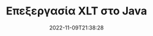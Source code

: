 ---
############################# Static ############################
layout: "auto-gen-editor"
date: 2022-11-09T21:38:28
draft: false
otherformats: doc docx docm dotx xls xlsx xlsm ppt pptx pptm mobi epub html mhtml txt xml csv rtf odt msg

############################# Head ############################
head_title: "XLT Επεξεργαστής — Επεξεργασία XLT στο Java"
head_description: "Πώς να επεξεργαστείτε το XLT στο Java χρησιμοποιώντας μερικές γραμμές κώδικα; Χρησιμοποιήστε τα API επεξεργασίας εγγράφων του GroupDocs για να επεξεργαστείτε, να ενημερώσετε και να αποθηκεύσετε 30+ μορφές αρχείων."

############################# Header ############################
title: "Επεξεργασία XLT στο Java"
description: "Αποτελεσματική και ισχυρή επεξεργασία XLT χρησιμοποιώντας την πλευρά του διακομιστή GroupDocs.Editor για API Java, χωρίς τη χρήση λογισμικού όπως η Microsoft ή το Open Office."
bg_image: "https://cms.admin.containerize.com/templates/aspose/App_Themes/V3/images/bg/header1.png"
bg_overlay: false
button:
    enable: true
    icon: "fas fa-arrow-down"
    label: "Κατεβάστε δωρεάν δοκιμή"
    link: "https://downloads.groupdocs.com/editor/java"

############################# SubMenu ############################
submenu:
    enable: true

    left:
        img_alt: "GroupDocs.Editor for Java"
        image: "https://cms.admin.containerize.com/templates/groupdocs/images/product-logos/90x90-noborder/groupdocs-editor-java.png"
        product: "GroupDocs.Editor"
        platform: "Java"

    middle:
        button:

            # button loop
            - link: "https://apireference.groupdocs.com/editor/java"
              text: "Αναφορά API"

            # button loop
            - link: "https://github.com/groupdocs-editor"
              text: "Παραδείγματα κώδικα"

            # button loop
            - link: "https://products.groupdocs.app/editor/family"
              text: "Live Demos"

            # button loop
            - link: "https://purchase.groupdocs.com/pricing/editor/java"
              text: "Τιμολόγηση"

    right:
        link_download: "https://downloads.groupdocs.com/editor"
        link_learn: "https://docs.groupdocs.com/editor/java"
        link_buy: "https://purchase.groupdocs.com"

############################# About ############################
about:
    enable: true
    title: "Σχετικά με το API GroupDocs.Editor for Java"
    content: |
        Το [GroupDocs.Editor for Java](/el/editor/java/) Το API είναι μια σωστή επιλογή για την επεξεργασία εγγράφων και παρουσιάσεων του Microsoft Word, Excel, PowerPoint, Open Office. Το GroupDocs.Editor είναι ένα αυτόνομο API που είναι κατάλληλο για συστήματα διακομιστή και back-end όπου απαιτείται υψηλή απόδοση. Δεν εξαρτάται από κανένα λογισμικό όπως η Microsoft ή το Open Office.

############################# Steps ############################
steps:
    enable: true
    title_left: "Βήματα για την επεξεργασία του XLT στο Java"
    content_left: |
        Το [GroupDocs.Editor for Java](/el/editor/java/) παρέχει έναν εύκολο και απλό τρόπο για τους προγραμματιστές να επεξεργάζονται τα αρχεία XLT χρησιμοποιώντας μερικές γραμμές κώδικα.
        * Δημιουργήστε μια παρουσία της κλάσης "Editor" με υποχρεωτική διαδρομή αρχείου ή ροή και προαιρετική κατηγορία "SpreadsheetLoadOptions" και φορτώστε το αρχείο XLT
        * Δημιουργήστε και ορίστε την παρουσία κλάσης "SpreadsheetEditOptions" για τη μορφή αρχείου XLT
        * Καλέστε τη μέθοδο `Editor.Edit()` και αποκτήστε έγγραφο XLT σε μορφή HTML που είναι εύκολα επεξεργάσιμο με οποιοδήποτε πρόγραμμα επεξεργασίας WYSIWYG.
        * Καλέστε τη μέθοδο «Editor.Save()» και αποθηκεύστε το επεξεργασμένο αρχείο XLT χρησιμοποιώντας την τάξη «SpreadsheetSaveOptions»

        
    title_right: "Απαιτήσεις συστήματος"
    content_right: |
        Μια βασική επεξεργασία εγγράφων με τα API του GroupDocs.Editor for Java μπορεί να γίνει εφαρμόζοντας μερικά εύκολα βήματα. Τα API μας υποστηρίζονται σε όλες τις μεγάλες πλατφόρμες και λειτουργικά συστήματα. Πριν εκτελέσετε τον παρακάτω κώδικα, βεβαιωθείτε ότι έχετε εγκαταστήσει τις ακόλουθες προϋποθέσεις στο σύστημά σας.

        * Λειτουργικά συστήματα: Microsoft Windows, Linux, MacOS
        * Περιβάλλοντα Ανάπτυξης: NetBeans, IntelliJ IDEA, Eclipse
        * πλαίσια: Java 7 (1.7) and above
        * Λήψη της πιο πρόσφατης έκδοσης του GroupDocs.Editor for Java από το [Maven](https://repository.groupdocs.com/editor/)
        
    code: |        
        ```java
        // Load the XLT file into Editor with the optional SpreadsheetLoadOptions
        Editor editor = new Editor("source.xlt", new SpreadsheetLoadOptions());

        // Create and adjust the edit options
        SpreadsheetEditOptions editOptions = new SpreadsheetEditOptions();
        editOptions.setWorksheetIndex(1);//select a tab (worksheet) to edit

        // Open input XLT document for edit — obtain an intermediate document, that can be edited
        EditableDocument beforeEdit = editor.edit(editOptions);

        // Grab XLT document content and associated resources from editable document
        string content = beforeEdit.getContent();

        // Send the content to WYSIWYG-editor, edit it there, and send edited content back to the server-side
        // This step simulates a such operation
        string updatedContent = content.replace("Cell Text", "Edited Cell Text");

        // Grab edited content and resources from WYSIWYG-editor and create a new EditableDocument instance from it
        EditableDocument afterEdit = EditableDocument.fromMarkup(updatedContent, null);

        // Create a save options and select a desired output format
        SpreadsheetSaveOptions saveOptions = new SpreadsheetSaveOptions(SpreadsheetFormats.Xlt);

        // Save edited XLT document to the file
        editor.save(afterEdit, "edited.xlt", saveOptions);
        ```
        
############################# Demos ############################
demos:
    enable: true
    title: "XLT Ζωντανές επιδείξεις επεξεργασίας"
    content: |
        Επεξεργαστείτε το XLT τώρα, μεταβαίνοντας στον ιστότοπο [GroupDocs.Editor Live Demos](https://products.groupdocs.app/editor/family).
        Η ζωντανή επίδειξη έχει τα ακόλουθα πλεονεκτήματα
        
############################# More Formats ############################
more_formats:
    enable: true
    title: "Άλλοι υποστηριζόμενοι συντάκτες"
    content: |
        Μπορείτε επίσης να επεξεργαστείτε άλλες μορφές αρχείων. Δείτε την πλήρη λίστα παρακάτω.


############################# Back to top ###############################
back_to_top:
    enable: true
---